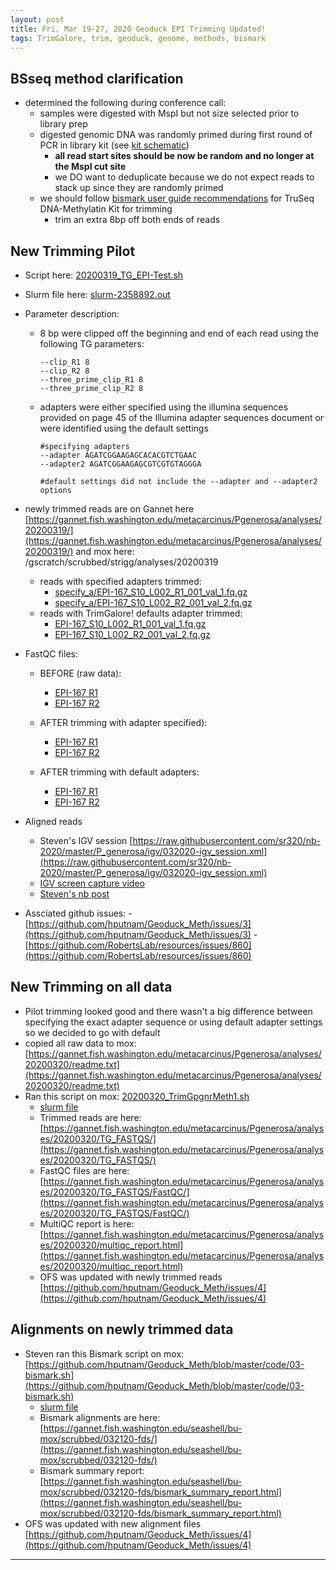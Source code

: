 ```yaml
---
layout: post
title: Fri. Mar 19-27, 2020 Geoduck EPI Trimming Updated!
tags: TrimGalore, trim, geoduck, genome, methods, bismark
---
```


## BSseq method clarification
- determined the following during conference call:
	- samples were digested with MspI but not size selected prior to library prep
	- digested genomic DNA was randomly primed during first round of PCR in library kit (see [kit schematic](https://raw.githubusercontent.com/shellytrigg/shellytrigg.github.io/master/images/Adaptor-tagged%20TruSeq%20DNA%20Methylation%20LIbrary%20Kit%20Workflow.png))
		- **all read start sites should be now be random and no longer at the MspI cut site**
		- we DO want to deduplicate because we do not expect reads to stack up since they are randomly primed 
	- we should follow [bismark user guide recommendations](https://htmlpreview.github.io/?https://github.com/FelixKrueger/Bismark/blob/master/Docs/Bismark_User_Guide.html#ix-notes-about-different-library-types-and-commercial-kits) for TruSeq DNA-Methylatin Kit for trimming
		- trim an extra 8bp off both ends of reads 

## New Trimming Pilot

- Script here: [20200319_TG_EPI-Test.sh](https://gannet.fish.washington.edu/metacarcinus/mox_jobs/20200319_TG_EPI-Test.sh)
- Slurm file here: [slurm-2358892.out](https://gannet.fish.washington.edu/metacarcinus/Pgenerosa/analyses/20200319/slurm-2358892.out)
- Parameter description:
	- 8 bp were clipped off the beginning and end of each read using the following TG parameters:

		```
		--clip_R1 8  
		--clip_R2 8 
		--three_prime_clip_R1 8 
		--three_prime_clip_R2 8 
		```

	- adapters were either specified using the illumina sequences provided on page 45 of the Illumina adapter sequences document or were identified using the default settings
	
		```
		#specifying adapters
		--adapter AGATCGGAAGAGCACACGTCTGAAC 
		--adapter2 AGATCGGAAGAGCGTCGTGTAGGGA 
		
		#default settings did not include the --adapter and --adapter2 options
		```
- newly trimmed reads are on Gannet here [https://gannet.fish.washington.edu/metacarcinus/Pgenerosa/analyses/20200319/](https://gannet.fish.washington.edu/metacarcinus/Pgenerosa/analyses/20200319/) and mox here:
/gscratch/scrubbed/strigg/analyses/20200319
	- reads with specified adapters trimmed:
		- [specify_a/EPI-167_S10_L002_R1_001_val_1.fq.gz](https://gannet.fish.washington.edu/metacarcinus/Pgenerosa/analyses/20200319/specify_a/EPI-167_S10_L002_R1_001_val_1.fq.gz) 
		- [specify_a/EPI-167_S10_L002_R2_001_val_2.fq.gz](https://gannet.fish.washington.edu/metacarcinus/Pgenerosa/analyses/20200319/specify_a/EPI-167_S10_L002_R2_001_val_2.fq.gz)
	- reads with TrimGalore! defaults adapter trimmed:
		- [EPI-167_S10_L002_R1_001_val_1.fq.gz](https://gannet.fish.washington.edu/metacarcinus/Pgenerosa/analyses/20200319/EPI-167_S10_L002_R1_001_val_1.fq.gz) 
		- [EPI-167_S10_L002_R2_001_val_2.fq.gz](https://gannet.fish.washington.edu/metacarcinus/Pgenerosa/analyses/20200319/EPI-167_S10_L002_R2_001_val_2.fq.gz)
- FastQC files:
	- BEFORE (raw data):
		- [EPI-167 R1](http://owl.fish.washington.edu/Athaliana/20180516_geoduck_EPI_fastqc/EPI-167_S10_L002_R1_001_fastqc.html)
		- [EPI-167 R2](http://owl.fish.washington.edu/Athaliana/20180516_geoduck_EPI_fastqc/EPI-167_S10_L002_R2_001_fastqc.html)

	- AFTER trimming with adapter specified):
		- [EPI-167 R1](https://gannet.fish.washington.edu/metacarcinus/Pgenerosa/analyses/20200319/specify_a/EPI-167_S10_L002_R1_001_val_1_fastqc.html)
		- [EPI-167 R2](https://gannet.fish.washington.edu/metacarcinus/Pgenerosa/analyses/20200319/specify_a/EPI-167_S10_L002_R2_001_val_2_fastqc.html)

	- AFTER trimming with default adapters:
		- [EPI-167 R1](https://gannet.fish.washington.edu/metacarcinus/Pgenerosa/analyses/20200319/EPI-167_S10_L002_R1_001_val_1_fastqc.html)
		- [EPI-167 R2](https://gannet.fish.washington.edu/metacarcinus/Pgenerosa/analyses/20200319/EPI-167_S10_L002_R2_001_val_2_fastqc.html)

- Aligned reads
	-  Steven's IGV session [https://raw.githubusercontent.com/sr320/nb-2020/master/P_generosa/igv/032020-igv_session.xml](https://raw.githubusercontent.com/sr320/nb-2020/master/P_generosa/igv/032020-igv_session.xml)
	- [IGV screen capture video](https://d.pr/v/cxr5GH)
	- [Steven's nb post](https://sr320.github.io/fds/)
	
- Assciated github issues:
		- [https://github.com/hputnam/Geoduck_Meth/issues/3](https://github.com/hputnam/Geoduck_Meth/issues/3)
		- [https://github.com/RobertsLab/resources/issues/860](https://github.com/RobertsLab/resources/issues/860)

## New Trimming on all data
- Pilot trimming looked good and there wasn't a big difference between specifying the exact adapter sequence or using default adapter settings so we decided to go with default
- copied all raw data to mox: [https://gannet.fish.washington.edu/metacarcinus/Pgenerosa/analyses/20200320/readme.txt](https://gannet.fish.washington.edu/metacarcinus/Pgenerosa/analyses/20200320/readme.txt)
- Ran this script on mox: [20200320_TrimGpgnrMeth1.sh](https://gannet.fish.washington.edu/metacarcinus/mox_jobs/20200320_TrimGpgnrMeth1.sh) 
	- [slurm file](https://gannet.fish.washington.edu/metacarcinus/Pgenerosa/analyses/20200320/slurm-2386816.out) 
	- Trimmed reads are here: [https://gannet.fish.washington.edu/metacarcinus/Pgenerosa/analyses/20200320/TG_FASTQS/](https://gannet.fish.washington.edu/metacarcinus/Pgenerosa/analyses/20200320/TG_FASTQS/)
	- FastQC files are here: [https://gannet.fish.washington.edu/metacarcinus/Pgenerosa/analyses/20200320/TG_FASTQS/FastQC/](https://gannet.fish.washington.edu/metacarcinus/Pgenerosa/analyses/20200320/TG_FASTQS/FastQC/)
	- MultiQC report is here: [https://gannet.fish.washington.edu/metacarcinus/Pgenerosa/analyses/20200320/multiqc_report.html](https://gannet.fish.washington.edu/metacarcinus/Pgenerosa/analyses/20200320/multiqc_report.html) 
	- OFS was updated with newly trimmed reads [https://github.com/hputnam/Geoduck_Meth/issues/4](https://github.com/hputnam/Geoduck_Meth/issues/4)

## Alignments on newly trimmed data
- Steven ran this Bismark script on mox: [https://github.com/hputnam/Geoduck_Meth/blob/master/code/03-bismark.sh](https://github.com/hputnam/Geoduck_Meth/blob/master/code/03-bismark.sh)
	- [slurm file](https://gannet.fish.washington.edu/seashell/bu-mox/scrubbed/032120-fds/slurm-2417730.out) 
	- Bismark alignments are here: [https://gannet.fish.washington.edu/seashell/bu-mox/scrubbed/032120-fds/](https://gannet.fish.washington.edu/seashell/bu-mox/scrubbed/032120-fds/)
	- Bismark summary report: [https://gannet.fish.washington.edu/seashell/bu-mox/scrubbed/032120-fds/bismark_summary_report.html](https://gannet.fish.washington.edu/seashell/bu-mox/scrubbed/032120-fds/bismark_summary_report.html)
- OFS was updated with new alignment files [https://github.com/hputnam/Geoduck_Meth/issues/4](https://github.com/hputnam/Geoduck_Meth/issues/4)


---